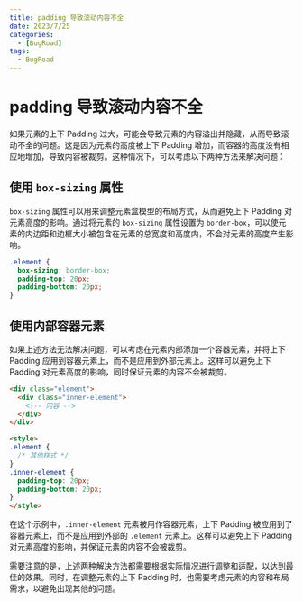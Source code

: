 ```yaml
---
title: padding 导致滚动内容不全
date: 2023/7/25
categories:
  - [BugRoad]
tags: 
  - BugRoad
---
```


# padding 导致滚动内容不全

如果元素的上下 Padding 过大，可能会导致元素的内容溢出并隐藏，从而导致滚动不全的问题。这是因为元素的高度被上下 Padding 增加，而容器的高度没有相应地增加，导致内容被裁剪。这种情况下，可以考虑以下两种方法来解决问题：

## 使用 `box-sizing` 属性

`box-sizing` 属性可以用来调整元素盒模型的布局方式，从而避免上下 Padding 对元素高度的影响。通过将元素的 `box-sizing` 属性设置为 `border-box`，可以使元素的内边距和边框大小被包含在元素的总宽度和高度内，不会对元素的高度产生影响。

```css
.element {
  box-sizing: border-box;
  padding-top: 20px;
  padding-bottom: 20px;
}
```

## 使用内部容器元素

如果上述方法无法解决问题，可以考虑在元素内部添加一个容器元素，并将上下 Padding 应用到容器元素上，而不是应用到外部元素上。这样可以避免上下 Padding 对元素高度的影响，同时保证元素的内容不会被裁剪。

```html
<div class="element">
  <div class="inner-element">
    <!-- 内容 -->
  </div>
</div>

<style>
.element {
  /* 其他样式 */
}
.inner-element {
  padding-top: 20px;
  padding-bottom: 20px;
}
</style>
```

在这个示例中，`.inner-element` 元素被用作容器元素，上下 Padding 被应用到了容器元素上，而不是应用到外部的 `.element` 元素上。这样可以避免上下 Padding 对元素高度的影响，并保证元素的内容不会被裁剪。

需要注意的是，上述两种解决方法都需要根据实际情况进行调整和适配，以达到最佳的效果。同时，在调整元素的上下 Padding 时，也需要考虑元素的内容和布局需求，以避免出现其他的问题。